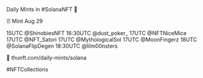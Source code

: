 Daily Mints in #SolanaNFT 🚀

⏰ Mint Aug 29

15UTC @ShinobiesNFT
16:30UTC @dust_poker_
17UTC @NFTNiceMice
17UTC @NFT_Satori
17UTC @MythologicalSol
17UTC @MoonFingerz
18UTC @SolanaFlipDegen
18:30UTC @lilm00nsters

🔗 thunft.com/daily-mints/solana

#NFTCollections